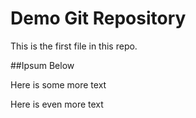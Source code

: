 # Demo Git Repository

This is the first file in this repo.

##Ipsum Below

Here is some more text

Here is even more text